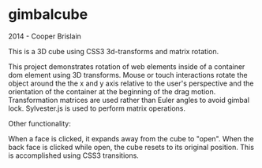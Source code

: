 gimbalcube
==========
2014 - Cooper Brislain

This is a 3D cube using CSS3 3d-transforms and matrix rotation.

This project demonstrates rotation of web elements inside of a container dom element using 3D transforms.
Mouse or touch interactions rotate the object around the the x and y axis relative to the user's perspective and
the orientation of the container at the beginning of the drag motion. Transformation matrices are used rather than
Euler angles to avoid gimbal lock. Sylvester.js is used to perform matrix operations. 

Other functionality:

When a face is clicked, it expands away from the cube to "open". When the back face is clicked while open, the cube
resets to its original position. This is accomplished using CSS3 transitions. 
